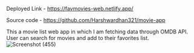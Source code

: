 Deployed Link - https://favmovies-web.netlify.app/

Source code - https://github.com/Harshwardhan321/movie-app

This a movie list web app in which I am fetching data through OMDB API.
User can search for movies and add to their favorites list.
![Screenshot (455)](https://user-images.githubusercontent.com/55048959/179771035-5be0f457-c4ac-457b-b81e-ddbd8795afc7.png)
